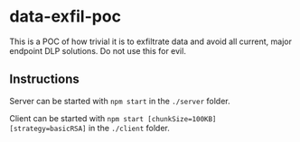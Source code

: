 # data-exfil-poc
This is a POC of how trivial it is to exfiltrate data and avoid all current, major endpoint DLP solutions. Do not use this for evil.

## Instructions
Server can be started with `npm start` in the `./server` folder.

Client can be started with `npm start [chunkSize=100KB] [strategy=basicRSA]` in the `./client` folder.
